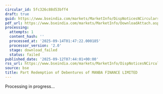 ```yaml
---
circular_id: 5fc326c88d53bff4
draft: true
guid: https://www.bseindia.com/markets/MarketInfo/DispNoticesNCirculars.aspx?Noticeid={22F45506-642E-4D28-B8E5-9AA9FB364D75}&noticeno=20250912-26&dt=09/12/2025&icount=26&totcount=103&flag=0
pdf_url: https://www.bseindia.com/markets/MarketInfo/DownloadAttach.aspx?id=20250912-26&attachedId=
processing:
  attempts: 1
  content_hash: ''
  processed_at: '2025-09-14T01:47:22.000185'
  processor_version: '2.0'
  stage: download_failed
  status: failed
published_date: '2025-09-12T07:44:01+00:00'
rss_url: https://www.bseindia.com/markets/MarketInfo/DispNoticesNCirculars.aspx?Noticeid={22F45506-642E-4D28-B8E5-9AA9FB364D75}&noticeno=20250912-26&dt=09/12/2025&icount=26&totcount=103&flag=0
source: bse
title: Part Redemption of Debentures of MANBA FINANCE LIMITED
---
```


Processing in progress...